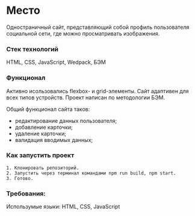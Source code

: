 # Место
Одностраничный сайт, представляющий собой профиль пользователя социальной сети, где можно просматривать изображения.

### Стек технологий

HTML, CSS, JavaScript, Wedpack, БЭМ

### Функционал

Активно исользовались flexbox- и grid-элементы. Сайт адаптивен для всех типов устройств. Проект написан по методологии БЭМ.

Общий функционал сайта таков:

- редактирование данных пользователя;
- добавление карточки;
- удаление карточки;
- валидация вводимых данных;

### Как запустить проект

    1. Клонировать репозиторий.
    2. Запустить через терминал командами npm run build, npm start.
    3. Готово.

### Требования:

Использумые языки: HTML, CSS, JavaScript
